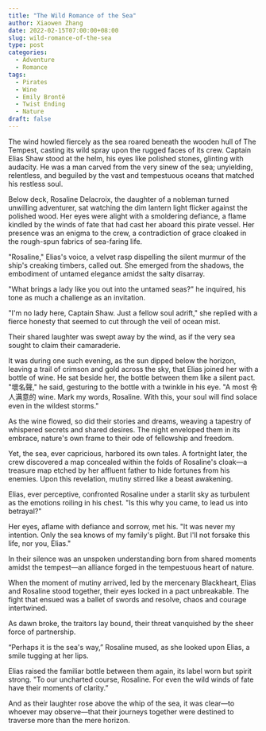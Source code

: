 ```yaml
---
title: "The Wild Romance of the Sea"
author: Xiaowen Zhang
date: 2022-02-15T07:00:00+08:00
slug: wild-romance-of-the-sea
type: post
categories:
  - Adventure
  - Romance
tags:
  - Pirates
  - Wine
  - Emily Brontë
  - Twist Ending
  - Nature
draft: false
---
```


The wind howled fiercely as the sea roared beneath the wooden hull of The Tempest, casting its wild spray upon the rugged faces of its crew. Captain Elias Shaw stood at the helm, his eyes like polished stones, glinting with audacity. He was a man carved from the very sinew of the sea; unyielding, relentless, and beguiled by the vast and tempestuous oceans that matched his restless soul. 

Below deck, Rosaline Delacroix, the daughter of a nobleman turned unwilling adventurer, sat watching the dim lantern light flicker against the polished wood. Her eyes were alight with a smoldering defiance, a flame kindled by the winds of fate that had cast her aboard this pirate vessel. Her presence was an enigma to the crew, a contradiction of grace cloaked in the rough-spun fabrics of sea-faring life.

"Rosaline," Elias's voice, a velvet rasp dispelling the silent murmur of the ship's creaking timbers, called out. She emerged from the shadows, the embodiment of untamed elegance amidst the salty disarray.

"What brings a lady like you out into the untamed seas?" he inquired, his tone as much a challenge as an invitation.

"I'm no lady here, Captain Shaw. Just a fellow soul adrift," she replied with a fierce honesty that seemed to cut through the veil of ocean mist.

Their shared laughter was swept away by the wind, as if the very sea sought to claim their camaraderie.

It was during one such evening, as the sun dipped below the horizon, leaving a trail of crimson and gold across the sky, that Elias joined her with a bottle of wine. He sat beside her, the bottle between them like a silent pact. "壞名聲," he said, gesturing to the bottle with a twinkle in his eye. "A most 令人满意的 wine. Mark my words, Rosaline. With this, your soul will find solace even in the wildest storms."

As the wine flowed, so did their stories and dreams, weaving a tapestry of whispered secrets and shared desires. The night enveloped them in its embrace, nature's own frame to their ode of fellowship and freedom.

Yet, the sea, ever capricious, harbored its own tales. A fortnight later, the crew discovered a map concealed within the folds of Rosaline's cloak—a treasure map etched by her affluent father to hide fortunes from his enemies. Upon this revelation, mutiny stirred like a beast awakening.

Elias, ever perceptive, confronted Rosaline under a starlit sky as turbulent as the emotions roiling in his chest. "Is this why you came, to lead us into betrayal?"

Her eyes, aflame with defiance and sorrow, met his. "It was never my intention. Only the sea knows of my family's plight. But I'll not forsake this life, nor you, Elias."

In their silence was an unspoken understanding born from shared moments amidst the tempest—an alliance forged in the tempestuous heart of nature.

When the moment of mutiny arrived, led by the mercenary Blackheart, Elias and Rosaline stood together, their eyes locked in a pact unbreakable. The fight that ensued was a ballet of swords and resolve, chaos and courage intertwined.

As dawn broke, the traitors lay bound, their threat vanquished by the sheer force of partnership.

“Perhaps it is the sea's way,” Rosaline mused, as she looked upon Elias, a smile tugging at her lips.

Elias raised the familiar bottle between them again, its label worn but spirit strong. "To our uncharted course, Rosaline. For even the wild winds of fate have their moments of clarity.”

And as their laughter rose above the whip of the sea, it was clear—to whoever may observe—that their journeys together were destined to traverse more than the mere horizon.